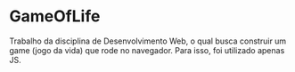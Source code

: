 # GameOfLife
Trabalho da disciplina de Desenvolvimento Web, o qual busca construir um game (jogo da vida) que rode no navegador. Para isso, foi utilizado apenas JS.
